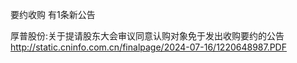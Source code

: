 要约收购 有1条新公告 

厚普股份:关于提请股东大会审议同意认购对象免于发出收购要约的公告 http://static.cninfo.com.cn/finalpage/2024-07-16/1220648987.PDF 

